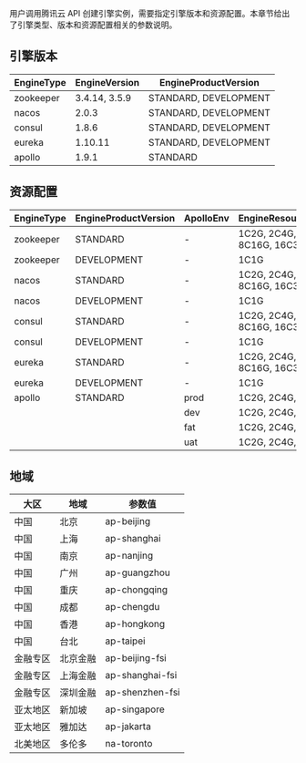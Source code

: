 用户调用腾讯云 API 创建引擎实例，需要指定引擎版本和资源配置。本章节给出了引擎类型、版本和资源配置相关的参数说明。

## 引擎版本

| EngineType | EngineVersion | EngineProductVersion  |
| ---------- | ------------- | --------------------- |
| zookeeper  | 3.4.14, 3.5.9 | STANDARD, DEVELOPMENT |
| nacos      | 2.0.3         | STANDARD, DEVELOPMENT |
| consul     | 1.8.6         | STANDARD, DEVELOPMENT |
| eureka     | 1.10.11       | STANDARD, DEVELOPMENT | 
| apollo     | 1.9.1         | STANDARD              | 

## 资源配置

| EngineType | EngineProductVersion | ApolloEnv | EngineResourceSpec | EngineNodeNum |
| ---------- | -------------------- | --------- | ------------------ | ------------- |
| zookeeper  | STANDARD    | -    | 1C2G, 2C4G, 4C8G, 8C16G, 16C32G | 3, 5, 7 |
| zookeeper  | DEVELOPMENT | -    | 1C1G | 1 |
| nacos      | STANDARD    | -    | 1C2G, 2C4G, 4C8G, 8C16G, 16C32G | 3, 5, 7 |
| nacos      | DEVELOPMENT | -    | 1C1G | 1 |
| consul     | STANDARD    | -    | 1C2G, 2C4G, 4C8G, 8C16G, 16C32G | 3, 5, 7 |
| consul     | DEVELOPMENT | -    | 1C1G | 1 |
| eureka     | STANDARD    | -    | 1C2G, 2C4G, 4C8G, 8C16G, 16C32G | 3, 4, 5 |
| eureka     | DEVELOPMENT | -    | 1C1G | 1 |
| apollo     | STANDARD    | prod | 1C2G, 2C4G, 4C8G | 2, 3, 4, 5 |
|            |             | dev  | 1C2G, 2C4G, 4C8G | 1, 2, 3, 4, 5 |
|            |             | fat  | 1C2G, 2C4G, 4C8G | 1, 2, 3, 4, 5 |
|            |             | uat  | 1C2G, 2C4G, 4C8G | 1, 2, 3, 4, 5 |

## 地域

| 大区 | 地域 | 参数值 |
| -- | -- | -- |
| 中国 | 北京 | ap-beijing |
| 中国 | 上海 | ap-shanghai |
| 中国 | 南京 | ap-nanjing |
| 中国 | 广州 | ap-guangzhou |
| 中国 | 重庆 | ap-chongqing |
| 中国 | 成都 | ap-chengdu |
| 中国 | 香港 | ap-hongkong |
| 中国 | 台北 | ap-taipei |
| 金融专区 | 北京金融 | ap-beijing-fsi |
| 金融专区 | 上海金融 | ap-shanghai-fsi |
| 金融专区 | 深圳金融 | ap-shenzhen-fsi |
| 亚太地区 | 新加坡 | ap-singapore |
| 亚太地区 | 雅加达 | ap-jakarta |
| 北美地区 | 多伦多 | na-toronto |
